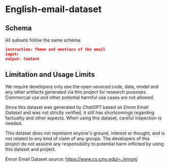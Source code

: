 # English-email-dataset

## Schema

All subsets follow the same schema:

```json
instruction: Theme and emotions of the email
input: 
output: Content
```

## Limitation and Usage Limits

We require developers only use the open-sourced code, data, model and any other artifacts generated via this project for research purposes. Commercial use and other potential harmful use cases are not allowed.

Since this dataset was generated by *ChatGPT* based on *Enron Email Dataset* and was not strictly verified, it still has shortcomings regarding factuality and other aspects. When using this dataset, careful inspection is needed.

This dataset does not represent anyone's ground, interest or thought, and is not related to any kind of claim of any groups. The developers of this project do not assume any responsibility to potential harm inflicted by using this dataset and project.

Enron Email Dataset source: https://www.cs.cmu.edu/~./enron/
